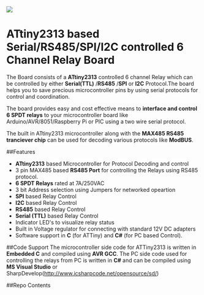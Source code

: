 <img src="http://www.xanthium.in/sites/default/files/site-images/ebay-store/xanthium-banner.png" />

# ATtiny2313 based Serial/RS485/SPI/I2C controlled 6 Channel Relay Board

The Board consists of a **ATtiny2313** controlled 6 channel Relay which can be controlled by either **Serial(TTL)** /**RS485** /**SPI** or **I2C** Protocol.The board helps you to save precious microcontroller pins by using serial protocols for control and coordination.

The board provides easy and cost effective means to **interface and control 6 SPDT relays** to your microcontroller board like Arduino/AVR/8051/Raspberry Pi or PIC using a two wire serial protocol.

The built in ATtiny2313 microcontroller along with the **MAX485 RS485 tranciever chip** can be used for decoding various protocols like **ModBUS**.

##Features

 - **ATtiny2313** based Microcontroller for Protocol Decoding and control
 - 3 pin MAX485 based **RS485 Port** for controlling the Relays using RS485 protocol.
 - **6 SPDT Relays** rated at 7A/250VAC
 - 3 bit Address selection using Jumpers for networked opeartion
 - **SPI** based Relay Control 
 - **I2C** based Relay Control 
 - **RS485** based Relay Control 
 - **Serial (TTL)** based Relay Control 
 - Indicator LED's to visualize relay status
 - Built in Voltage regulator for  connecting with standard 12V DC adapters 
 - Software support in **C** (for ATTiny) and **C#** (for PC based Control).
 
##Code Support
The microcontroller side code for ATTiny2313 is written in **Embedded C** and compiled using **AVR GCC**.
The PC side code used for controlling the relays from PC is written in **C#** and can be compiled using **MS Visual Studio** or
SharpDevelop(http://www.icsharpcode.net/opensource/sd/)


##Repo Contents
